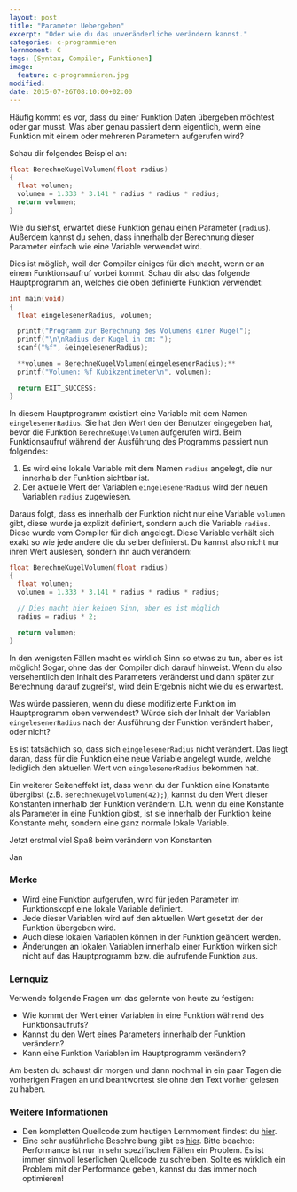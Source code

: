 ```yaml
---
layout: post
title: "Parameter Uebergeben"
excerpt: "Oder wie du das unveränderliche verändern kannst."
categories: c-programmieren
lernmoment: C
tags: [Syntax, Compiler, Funktionen]
image:
  feature: c-programmieren.jpg
modified:
date: 2015-07-26T08:10:00+02:00
---
```


Häufig kommt es vor, dass du einer Funktion Daten übergeben möchtest oder gar musst. Was aber genau passiert denn eigentlich, wenn eine Funktion mit einem oder mehreren Parametern aufgerufen wird?

Schau dir folgendes Beispiel an:

```c
float BerechneKugelVolumen(float radius)
{
  float volumen;
  volumen = 1.333 * 3.141 * radius * radius * radius;
  return volumen;
}

```

Wie du siehst, erwartet diese Funktion genau einen Parameter (`radius`). Außerdem kannst du sehen, dass innerhalb der Berechnung dieser Parameter einfach wie eine Variable verwendet wird.

Dies ist möglich, weil der Compiler einiges für dich macht, wenn er an einem Funktionsaufruf vorbei kommt. Schau dir also das folgende Hauptprogramm an, welches die oben definierte Funktion verwendet:

```c
int main(void)
{ 
  float eingelesenerRadius, volumen;

  printf("Programm zur Berechnung des Volumens einer Kugel");
  printf("\n\nRadius der Kugel in cm: ");
  scanf("%f", &eingelesenerRadius);

  **volumen = BerechneKugelVolumen(eingelesenerRadius);**
  printf("Volumen: %f Kubikzentimeter\n", volumen);

  return EXIT_SUCCESS;
}
```

In diesem Hauptprogramm existiert eine Variable mit dem Namen `eingelesenerRadius`. Sie hat den Wert den der Benutzer eingegeben hat, bevor die Funktion `BerechneKugelVolumen` aufgerufen wird. Beim Funktionsaufruf während der Ausführung des Programms passiert nun folgendes:

1.	Es wird eine lokale Variable mit dem Namen `radius` angelegt, die nur innerhalb der Funktion sichtbar ist.
2.	Der aktuelle Wert der Variablen `eingelesenerRadius` wird der neuen Variablen `radius` zugewiesen.

Daraus folgt, dass es innerhalb der Funktion nicht nur eine Variable `volumen` gibt, diese wurde ja explizit definiert, sondern auch die Variable `radius`. Diese wurde vom Compiler für dich angelegt. Diese Variable verhält sich exakt so wie jede andere die du selber definierst. Du kannst also nicht nur ihren Wert auslesen, sondern ihn auch verändern:

```c
float BerechneKugelVolumen(float radius)
{
  float volumen;
  volumen = 1.333 * 3.141 * radius * radius * radius;

  // Dies macht hier keinen Sinn, aber es ist möglich
  radius = radius * 2;

  return volumen;
}

```

In den wenigsten Fällen macht es wirklich Sinn so etwas zu tun, aber es ist möglich! Sogar, ohne das der Compiler dich darauf hinweist. Wenn du also versehentlich den Inhalt des Parameters veränderst und dann später zur Berechnung darauf zugreifst, wird dein Ergebnis nicht wie du es erwartest.

Was würde passieren, wenn du diese modifizierte Funktion im Hauptprogramm oben verwendest? Würde sich der Inhalt der Variablen `eingelesenerRadius` nach der Ausführung der Funktion verändert haben, oder nicht?

Es ist tatsächlich so, dass sich `eingelesenerRadius` nicht verändert. Das liegt daran, dass für die Funktion eine neue Variable angelegt wurde, welche lediglich den aktuellen Wert von `eingelesenerRadius` bekommen hat.

Ein weiterer Seiteneffekt ist, dass wenn du der Funktion eine Konstante übergibst (z.B. `BerechneKugelVolumen(42);`), kannst du den Wert dieser Konstanten innerhalb der Funktion verändern. D.h. wenn du eine Konstante als Parameter in eine Funktion gibst, ist sie innerhalb der Funktion keine Konstante mehr, sondern eine ganz normale lokale Variable.

Jetzt erstmal viel Spaß beim verändern von Konstanten

Jan


### Merke

-	Wird eine Funktion aufgerufen, wird für jeden Parameter im Funktionskopf eine lokale Variable definiert.
-	Jede dieser Variablen wird auf den aktuellen Wert gesetzt der der Funktion übergeben wird.
-	Auch diese lokalen Variablen können in der Funktion geändert werden.
-	Änderungen an lokalen Variablen innerhalb einer Funktion wirken sich nicht auf das Hauptprogramm bzw. die aufrufende Funktion aus.

### Lernquiz

Verwende folgende Fragen um das gelernte von heute zu festigen:

-	Wie kommt der Wert einer Variablen in eine Funktion während des Funktionsaufrufs?
-	Kannst du den Wert eines Parameters innerhalb der Funktion verändern?
-	Kann eine Funktion Variablen im Hauptprogramm verändern?

Am besten du schaust dir morgen und dann nochmal in ein paar Tagen die vorherigen Fragen an und beantwortest sie ohne den Text vorher gelesen zu haben.

### Weitere Informationen

-	Den kompletten Quellcode zum heutigen Lernmoment findest du [hier](tbd).
-	Eine sehr ausführliche Beschreibung gibt es [hier](http://jag2000.de/c++/index.php?id=files/kapE/kap0500&pid=kap0520). Bitte beachte: Performance ist nur in sehr spezifischen Fällen ein Problem. Es ist immer sinnvoll leserlichen Quellcode zu schreiben. Sollte es wirklich ein Problem mit der Performance geben, kannst du das immer noch optimieren!
